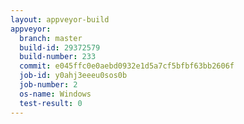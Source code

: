 ```yaml
---
layout: appveyor-build
appveyor:
  branch: master
  build-id: 29372579
  build-number: 233
  commit: e045ffc0e0aebd0932e1d5a7cf5bfbf63bb2606f
  job-id: y0ahj3eeeu0sos0b
  job-number: 2
  os-name: Windows
  test-result: 0
---
```

